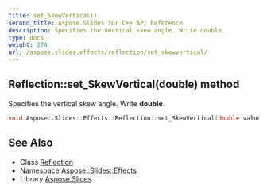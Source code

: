 ```yaml
---
title: set_SkewVertical()
second_title: Aspose.Slides for C++ API Reference
description: Specifies the vertical skew angle. Write double.
type: docs
weight: 274
url: /aspose.slides.effects/reflection/set_skewvertical/
---
```

## Reflection::set_SkewVertical(double) method


Specifies the vertical skew angle. Write **double**.

```cpp
void Aspose::Slides::Effects::Reflection::set_SkewVertical(double value) override
```

## See Also

* Class [Reflection](../)
* Namespace [Aspose::Slides::Effects](../../)
* Library [Aspose.Slides](../../../)